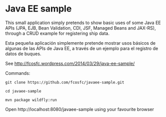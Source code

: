 Java EE sample
==============


This small application simply pretends to show basic uses of some Java EE APIs (JPA, EJB, Bean Validation, CDI, JSF, Managed Beans and JAX-RS), through a CRUD example for registering ship data.

Esta pequeña aplicación simplemente pretende mostrar usos básicos de algunas de las APIs de Java EE, a través de un ejemplo para el registro de datos de buques.

See http://fcosfc.wordpress.com/2014/03/29/java-ee-sample/

Commands:

    git clone https://github.com/fcosfc/javaee-sample.git

    cd javaee-sample

    mvn package wildfly:run 

Open http://localhost:8080/javaee-sample using your favourite browser